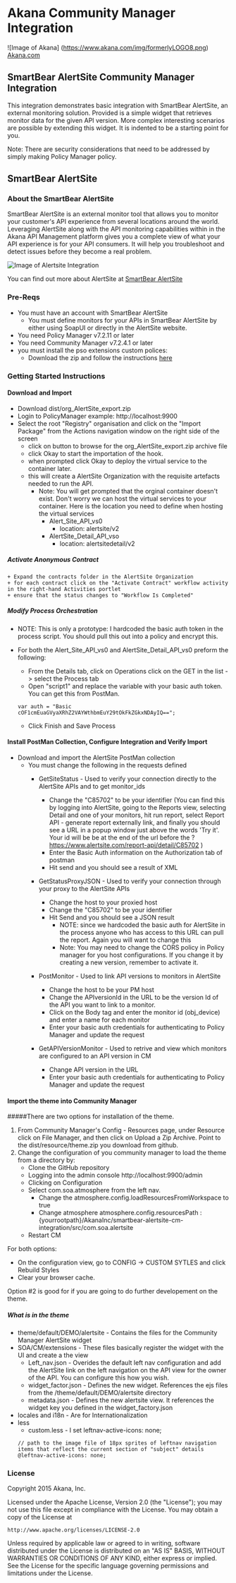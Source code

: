 # Akana Community Manager Integration
![Image of Akana] 
(https://www.akana.com/img/formerlyLOGO8.png) 
[Akana.com](http://akana.com)

## SmartBear AlertSite Community Manager Integration
This integration demonstrates basic integration with SmartBear AlertSite, an external monitoring solution. Provided is a simple widget that retrieves monitor data for the given API version.  More complex interesting scenarios are possible by extending this widget.   It is indented to be a starting point for you. 

Note: There are security considerations that need to be addressed by simply making Policy Manager policy.  

## SmartBear AlertSite
### About the SmartBear AlertSite
SmartBear AlertSite is an external monitor tool that allows you to monitor your customer's API experience from several locations around the world.  Leveraging AlertSite along with the API monitoring capabilities within in the Akana API Management platform gives you a complete view of what your API experience is for your API consumers.  It will help you troubleshoot and detect issues before they become a real problem.  

![Image of Alertsite Integration](dist/images/AlertSite-CM.png)

You can find out more about AlertSite at [SmartBear AlertSite](http://smartbear.com/product/alertsite/overview/)

### Pre-Reqs

- You must have an account with SmartBear AlertSite
    + You must define monitors for your APIs in SmartBear AlertSite by either using SoapUI or directly in the AlertSite website. 
- You need Policy Manager v7.2.11 or later
- You need Community Manager v7.2.4.1 or later
- you must install the pso extensions custom polices:
    + Download the zip and follow the instructions [here](http://github.com/akanainc/akana-pso-tools/tree/master/akana-pso-apihooks-extensions)

### Getting Started Instructions
#### Download and Import
- Download dist/org_AlertSite_export.zip
- Login to PolicyManager  example: http://localhost:9900
- Select the root "Registry" organisation and click on the "Import Package" from the Actions navigation window on the right side of the screen
  + click on button to browse for the org_AlertSite_export.zip archive file 
  + click Okay to start the importation of the hook.
  + when prompted click Okay to deploy the virtual service to the container later.
  + this will create a AlertSite Organization with the requisite artefacts needed to run the API.
    + Note: You will get prompted that the orginal container doesn't exist.  Don't worry we can host the virtual services to your container.   Here is the location you need to define when hosting the virtual services
        + Alert_Site_API_vs0
            + location: alertsite/v2
        + AlertSite_Detail_API_vso
            + location: alertsitedetail/v2

##### Activate Anonymous Contract
    + Expand the contracts folder in the AlertSite Organization
    + for each contract click on the "Activate Contract" workflow activity in the right-hand Activities portlet
    + ensure that the status changes to "Workflow Is Completed"


##### Modify Process Orchestration
+ NOTE: This is only a prototype:  I hardcoded the basic auth token in the process script.  You should pull this out into a policy and encrypt this. 
+ For both the Alert_Site_API_vs0 and AlertSite_Detail_API_vs0 preform the following:
    + From the Details tab, click on Operations click on the GET in the list -> select the Process tab
    + Open "script1" and replace the variable with your basic auth token.  You can get this from PostMan.
    
    ```
    var auth = "Basic cOF1cmEuaGVyaXRhZ2VAYWthbmEuY29tOkFkZGkxNDAyIQ=="; 

    ```
    
    + Click Finish and Save Process

#### Install PostMan Collection, Configure Integration and Verify Import
- Download and import the AlertSite PostMan collection
    + You must change the following in the requests defined
        + GetSiteStatus - Used to verify your connection directly to the AlertSite APIs and to get monitor_ids
            + Change the "C85702" to be your identifier (You can find this by logging into AlertSite, going to the Reports view, selecting Detail and one of your monitors,  hit run report, select Report API - generate report externally link, and finally you should see a URL in a popup window just above the words 'Try it'.  Your id will be be at the end of the url before the ? https://www.alertsite.com/report-api/detail/C85702 )
            + Enter the Basic Auth information on the Authorization tab of postman
            + Hit send and you should see a result of XML
        
        + GetStatusProxyJSON - Used to verify your connection through your proxy to the AlertSite APIs
            + Change the host to your proxied host
            + Change the "C85702" to be your identifier
            + Hit Send and you should see a JSON result  
                + NOTE: since we hardcoded the basic auth for AlertSite in the process anyone who has access to this URL can pull the report.  Again you will want to change this
                + Note: You may need to change the CORS policy in Policy manager for you host configurations.  If you change it by creating a new version, remember to activate it. 
        
        + PostMonitor - Used to link API versions to monitors in AlertSite
            + Change the host to be your PM host
            + Change the APIversionId in the URL to be the version Id of the API you want to link to a monitor.
            + Click on the Body tag and enter the monitor id (obj_device) and enter a name for each monitor
            + Enter your basic auth credentials for authenticating to Policy Manager and update the request
        
        + GetAPIVersionMonitor - Used to retrive and view which monitors are configured to an API version in CM
            + Change API version in the URL
            + Enter your basic auth credentials for authenticating to Policy Manager and update the request

#### Import the theme into Community Manager
#####There are two options for installation of the theme.
1. From Community Manager's Config - Resources page, under Resource click on File Manager, and then click on Upload a Zip Archive.  Point to the dist/resource/theme.zip you download from github.
2. Change the configuration of you community manager to load the theme from a directory by:
    + Clone the GitHub repository
    + Logging into the admin console http://localhost:9900/admin
    + Clicking on Configuration
    + Select com.soa.atmosphere from the left nav.
        + Change the atmosphere.config.loadResourcesFromWorkspace to true
        + Change atmosphere atmosphere.config.resourcesPath :  {yourrootpath}/AkanaInc/smartbear-alertsite-cm-integration/src/com.soa.alertsite
    + Restart CM

For both options:
+ On the configuration view, go to  CONFIG -> CUSTOM SYTLES and click Rebuild Styles
+ Clear your browser cache. 

Option #2 is good for if you are going to do further developement on the theme.

##### What is in the theme
+ theme/default/DEMO/alertsite - Contains the files for the Community Manager AlertSite widget
+ SOA/CM/extensions - These files basically register the widget with the UI and create a the view
    + Left_nav.json - Overides the default left nav configuration and add the AlertSite link on the left navigation on the API view for the owner of the API.  You can configure this how you wish.
    + widget_factor.json - Defines the new widget. References the ejs files from the /theme/default/DEMO/alertsite directory
    + metadata.json - Defines the new alertsite view.  It references the widget key you defined in the widget_factory.json
+ locales and i18n - Are for Internationalization
+ less
    + custom.less - I set leftnav-active-icons: none;
    ```
    // path to the image file of 18px sprites of leftnav navigation items that reflect the current section of "subject" details
    @leftnav-active-icons: none;

    ```

  

### License
Copyright 2015 Akana, Inc.

Licensed under the Apache License, Version 2.0 (the "License");
you may not use this file except in compliance with the License.
You may obtain a copy of the License at

    http://www.apache.org/licenses/LICENSE-2.0

Unless required by applicable law or agreed to in writing, software
distributed under the License is distributed on an "AS IS" BASIS,
WITHOUT WARRANTIES OR CONDITIONS OF ANY KIND, either express or implied.
See the License for the specific language governing permissions and
limitations under the License.

